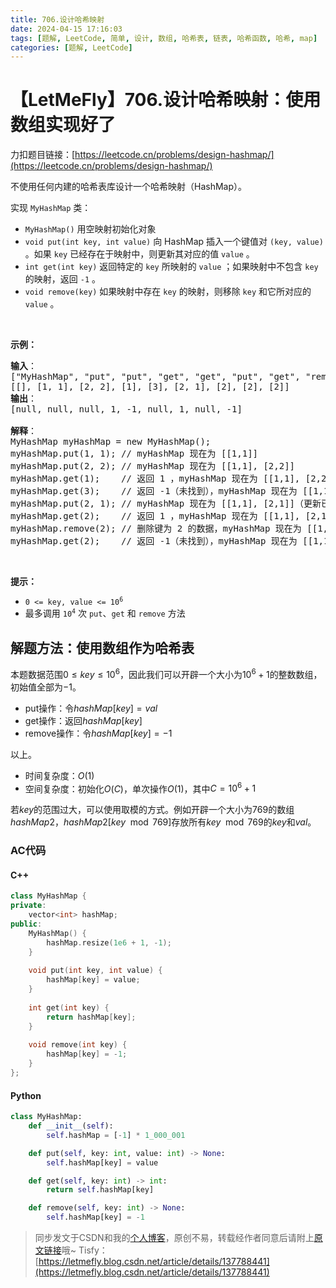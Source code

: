 ```yaml
---
title: 706.设计哈希映射
date: 2024-04-15 17:16:03
tags: [题解, LeetCode, 简单, 设计, 数组, 哈希表, 链表, 哈希函数, 哈希, map]
categories: [题解, LeetCode]
---
```


# 【LetMeFly】706.设计哈希映射：使用数组实现好了

力扣题目链接：[https://leetcode.cn/problems/design-hashmap/](https://leetcode.cn/problems/design-hashmap/)

<p>不使用任何内建的哈希表库设计一个哈希映射（HashMap）。</p>

<p>实现 <code>MyHashMap</code> 类：</p>

<ul>
	<li><code>MyHashMap()</code> 用空映射初始化对象</li>
	<li><code>void put(int key, int value)</code> 向 HashMap 插入一个键值对 <code>(key, value)</code> 。如果 <code>key</code> 已经存在于映射中，则更新其对应的值 <code>value</code> 。</li>
	<li><code>int get(int key)</code> 返回特定的 <code>key</code> 所映射的 <code>value</code> ；如果映射中不包含 <code>key</code> 的映射，返回 <code>-1</code> 。</li>
	<li><code>void remove(key)</code> 如果映射中存在 <code>key</code> 的映射，则移除 <code>key</code> 和它所对应的 <code>value</code> 。</li>
</ul>

<p>&nbsp;</p>

<p><strong>示例：</strong></p>

<pre>
<strong>输入</strong>：
["MyHashMap", "put", "put", "get", "get", "put", "get", "remove", "get"]
[[], [1, 1], [2, 2], [1], [3], [2, 1], [2], [2], [2]]
<strong>输出</strong>：
[null, null, null, 1, -1, null, 1, null, -1]

<strong>解释</strong>：
MyHashMap myHashMap = new MyHashMap();
myHashMap.put(1, 1); // myHashMap 现在为 [[1,1]]
myHashMap.put(2, 2); // myHashMap 现在为 [[1,1], [2,2]]
myHashMap.get(1);    // 返回 1 ，myHashMap 现在为 [[1,1], [2,2]]
myHashMap.get(3);    // 返回 -1（未找到），myHashMap 现在为 [[1,1], [2,2]]
myHashMap.put(2, 1); // myHashMap 现在为 [[1,1], [2,1]]（更新已有的值）
myHashMap.get(2);    // 返回 1 ，myHashMap 现在为 [[1,1], [2,1]]
myHashMap.remove(2); // 删除键为 2 的数据，myHashMap 现在为 [[1,1]]
myHashMap.get(2);    // 返回 -1（未找到），myHashMap 现在为 [[1,1]]
</pre>

<p>&nbsp;</p>

<p><strong>提示：</strong></p>

<ul>
	<li><code>0 &lt;= key, value &lt;= 10<sup>6</sup></code></li>
	<li>最多调用 <code>10<sup>4</sup></code> 次 <code>put</code>、<code>get</code> 和 <code>remove</code> 方法</li>
</ul>


    
## 解题方法：使用数组作为哈希表

本题数据范围$0\leq key \leq 10^6$，因此我们可以开辟一个大小为$10^6+1$的整数数组，初始值全部为$-1$。

+ put操作：令$hashMap[key] = val$
+ get操作：返回$hashMap[key]$
+ remove操作：令$hashMap[key] = -1$

以上。

+ 时间复杂度：$O(1)$
+ 空间复杂度：初始化$O(C)$，单次操作$O(1)$，其中$C=10^6+1$

若$key$的范围过大，可以使用取模的方式。例如开辟一个大小为$769$的数组$hashMap2$，$hashMap2[key \mod 769]$存放所有$key\mod 769$的$key$和$val$。

### AC代码

#### C++

```cpp
class MyHashMap {
private:
    vector<int> hashMap;
public:
    MyHashMap() {
        hashMap.resize(1e6 + 1, -1);
    }
    
    void put(int key, int value) {
        hashMap[key] = value;
    }
    
    int get(int key) {
        return hashMap[key];
    }
    
    void remove(int key) {
        hashMap[key] = -1;
    }
};

```

#### Python

```python
class MyHashMap:
    def __init__(self):
        self.hashMap = [-1] * 1_000_001

    def put(self, key: int, value: int) -> None:
        self.hashMap[key] = value

    def get(self, key: int) -> int:
        return self.hashMap[key]

    def remove(self, key: int) -> None:
        self.hashMap[key] = -1
```

> 同步发文于CSDN和我的[个人博客](https://blog.letmefly.xyz/)，原创不易，转载经作者同意后请附上[原文链接](https://blog.letmefly.xyz/2024/04/15/LeetCode%200706.%E8%AE%BE%E8%AE%A1%E5%93%88%E5%B8%8C%E6%98%A0%E5%B0%84/)哦~
> Tisfy：[https://letmefly.blog.csdn.net/article/details/137788441](https://letmefly.blog.csdn.net/article/details/137788441)
